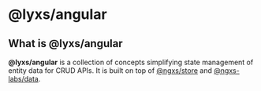 # @lyxs/angular

## What is @lyxs/angular

**@lyxs/angular** is a collection of concepts simplifying state management of entity data for CRUD APIs. It is built on top of [@ngxs/store](https://ngxs.io) and [@ngxs-labs/data](https://github.com/ngxs-labs/data).


